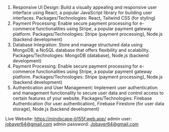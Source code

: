  1. Responsive UI Design: Build a visually appealing and responsive user interface using React, a popular JavaScript library for building user interfaces. Packages/Technologies: React, Tailwind CSS (for styling)
 2. Payment Processing: Enable secure payment processing for e-commerce functionalities using Stripe, a popular payment gateway platform. Packages/Technologies: Stripe (payment processing), Node.js (backend development)
 3. Database Integration: Store and manage structured data using MongoDB, a NoSQL database that offers flexibility and scalability. Packages/Technologies: MongoDB (database), Node.js (backend development)
 4. Payment Processing: Enable secure payment processing for e-commerce functionalities using Stripe, a popular payment gateway platform. Packages/Technologies: Stripe (payment processing), Node.js (backend development)
 5. Authentication and User Management: Implement user authentication and management functionality to secure user data and control access to certain features of your website. Packages/Technologies: Firebase Authentication (for user authentication), Firebase Firestore (for user data storage), Node.js (backend development)

Live Website: https://mindscape-b155f.web.app/
admin user: jobayer64@gmail.com
admin password:  Jobayer64@gmail.com

